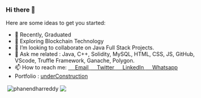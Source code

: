 ### Hi there 👋

Here are some ideas to get you started:

- 🔭 Recently, Graduated
- 🌱 Exploring Blockchain Technology
- 👯 I’m looking to collaborate on Java Full Stack Projects.
- 💬 Ask me related : Java, C++, Solidity, MySQL, HTML, CSS, JS, GitHub, VScode, Truffle Framework, Ganache, Polygon.
- 📫 How to reach me: <a href="phanendharreddykusuma@gmail.com">&emsp; Email </a> <a href="https://twitter.com/phanendharr_ddy"> &emsp; Twitter <a/> <a href="https://www.linkedin.com/in/phanendharreddy/">&emsp; LinkedIn </a> <a href="https://wa.me/917729026081">&emsp; Whatsapp </a>
- Portfolio : <a href="https://phanendharreddy.github.io/"> underConstruction </a>
<p>&nbsp;<img align="center" src="https://github-readme-stats.vercel.app/api?username=phanendharreddy&show_icons=true&locale=en&theme=github_dark" alt="phanendharreddy" />
  <a href="https://github.com/phanendharreddy/github-readme-stats"><img align="center" src="https://github-readme-stats.vercel.app/api/top-langs/?username=phanendharreddy&layout=compact&theme=github_dark&hide_border=true" /></a>
  </p>
  
  
